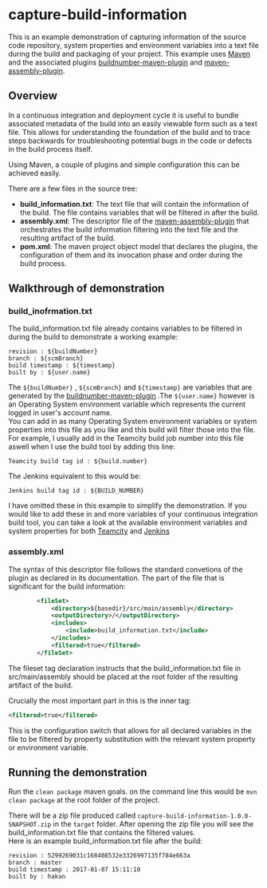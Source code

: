 # capture-build-information

This is an example demonstration of capturing information of the source code repository, system properties and environment variables into a text file during the build and packaging of your project. This example uses [Maven][] and the associated plugins [buildnumber-maven-plugin][] and [maven-assembly-plugin][].

## Overview

In a continuous integration and deployment cycle it is useful to bundle associated metadata of the build into an easily viewable form such as a text file. This allows for understanding the foundation of the build and to trace steps backwards for troubleshooting potential bugs in the code or defects in the build process itself. 

Using Maven, a couple of plugins and simple configuration this can be achieved easily.

There are a few files in the source tree:

- **build_information.txt**: The text file that will contain the information of the build. The file contains variables that will be filtered in after the build.
- **assembly.xml**: The descriptor file of the [maven-assembly-plugin][] that orchestrates the build information filtering into the text file and the resulting artifact of the build.
- **pom.xml**: The maven project object model that declares the plugins, the configuration of them and its invocation phase and order during the build process.

## Walkthrough of demonstration

### build_inofrmation.txt

The build_information.txt file already contains variables to be filtered in during the build to demonstrate a working example:

```
revision : ${buildNumber}
branch : ${scmBranch}
build timestamp : ${timestamp}
built by : ${user.name}
```

The `${buildNumber}` , `${scmBranch}` and `${timestamp}` are variables that are generated by the [buildnumber-maven-plugin][] .The `${user.name}` however is an Operating System environment variable which represents the current logged in user's account name.  
You can add in as many Operating System environment variables or system properties into this file as you like and this build will filter those into the file. For example, I usually add in the Teamcity build job number into this file aswell when I use the build tool by adding this line:

```
Teamcity build tag id : ${build.number}
```

The Jenkins equivalent to this would be:

```
Jenkins build tag id : ${BUILD_NUMBER}
```

I have omitted these in this example to simplify the demonstration. If you would like to add these in and more variables of your continuous integration build tool, you can take a look at the available environment variables and system properties for both [Teamcity][] and [Jenkins][]

### assembly.xml

The syntax of this descriptor file follows the standard convetions of the plugin as declared in its documentation. The part of the file that is significant for the build information: 

```xml
		<fileSet>
			<directory>${basedir}/src/main/assembly</directory>
			<outputDirectory>/</outputDirectory>
			<includes>
				<include>build_information.txt</include>
			</includes>
			<filtered>true</filtered>
		</fileSet>
```

The fileset tag declaration instructs that the build_information.txt file in src/main/assembly should be placed at the root folder of the resulting artifact of the build.  

Crucially the most important part in this is the inner tag:

```xml
<filtered>true</filtered>
```
This is the configuration switch that allows for all declared variables in the file to be filtered by property substitution with the relevant system property or environment variable. 

## Running the demonstration
Run the `clean package` maven goals. on the command line this would be `mvn clean package` at the root folder of the project. 

There will be a zip file produced called `capture-build-information-1.0.0-SNAPSHOT.zip` in the `target` folder. After opening the zip file you will see the build_information.txt file that contains the filtered values.  
Here is an example build_information.txt file after the build:

```
revision : 5299269031c168408532e3326997135f784e663a
branch : master
build timestamp : 2017-01-07 15:11:10
built by : hakan
```

[Maven]: https://maven.apache.org/
[buildnumber-maven-plugin]: http://www.mojohaus.org/buildnumber-maven-plugin/
[maven-assembly-plugin]: http://maven.apache.org/plugins/maven-assembly-plugin/
[Teamcity]: https://confluence.jetbrains.com/display/TCD9/Predefined+Build+Parameters
[Jenkins]: https://wiki.jenkins-ci.org/display/JENKINS/Building+a+software+project